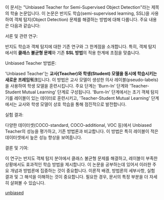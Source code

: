 이 문서는 "Unbiased Teacher for Semi-Supervised Object Detection"라는 제목의 학술 논문입니다. 이 논문은 반지도 학습(semi-supervised learning, SSL)을 사용하여 객체 탐지(Object Detection) 문제를 해결하는 방법에 대해 다룹니다. 주요 내용은 다음과 같습니다:

서론 및 관련 연구:

반지도 학습과 객체 탐지에 대한 기존 연구와 그 한계점을 소개합니다. 특히, 객체 탐지에서의 **클래스 불균형 문제**와 기존 **SSL 방법**의 적용 한계에 초점을 맞춥니다.

Unbiased Teacher 방법론:

'Unbiased Teacher'는 **교사(Teacher)와 학생(Student) 모델을 동시에 학습시키는 새로운 프레임워크**입니다. 이 방법은 교사 모델이 생성한 의사 레이블(pseudo-labels)을 사용하여 학생 모델을 훈련시킵니다.
주요 단계는 'Burn-In' 단계와 'Teacher-Student Mutual Learning' 단계로 구성됩니다. 'Burn-In' 단계에서는 초기 객체 탐지기를 레이블이 있는 데이터로 훈련시키고, 'Teacher-Student Mutual Learning' 단계에서는 교사와 학생 모델이 상호 학습을 통해 점진적으로 발전합니다.

실험 결과:

다양한 데이터셋(COCO-standard, COCO-additional, VOC 등)에서 Unbiased Teacher의 성능을 평가하고, 기존 방법론과 비교합니다. 이 방법은 특히 레이블이 적은 데이터셋에서 높은 성능 향상을 보여줍니다.

결론 및 기여:

이 연구는 반지도 객체 탐지 분야에서 클래스 불균형 문제를 해결하고, 레이블이 부족한 상황에서도 효과적인 학습 방법을 제시합니다.
이 논문을 공부하는데 있어서 이러한 주요 개념과 방법론에 집중하는 것이 중요합니다. 이론적 배경, 방법론의 세부사항, 실험 결과 및 그 해석을 이해하는 것이 중요합니다. 필요한 경우, 문서의 특정 부분을 더 자세히 살펴볼 수 있습니다.

[unbiased](./img/unbiased1.png)
